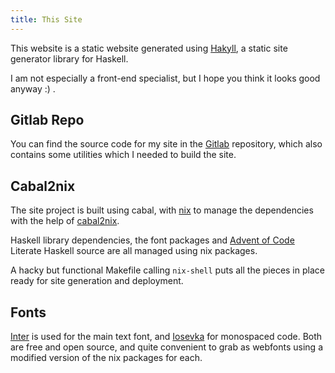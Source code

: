 ```yaml
---
title: This Site
---
```

<article>

This website is a static website generated using [Hakyll](https://jaspervdj.be/hakyll/), a static site generator library for Haskell. 

I am not especially a front-end specialist, but I hope you think it looks good anyway :) .

## Gitlab Repo

You can find the source code for my site in the [Gitlab](https://gitlab.com/t1lde/t1lde.moe) repository, which also contains some utilities which I needed to build the site.

## Cabal2nix

The site project is built using cabal, with [nix](https://nixos.org/) to manage the dependencies with the help of [cabal2nix](https://github.com/NixOS/cabal2nix). 

Haskell library dependencies, the font packages and [Advent of Code](/AOC2020/AdventOfCode.html) Literate Haskell source are all managed using nix packages.

A hacky but functional Makefile calling ``nix-shell`` puts all the pieces in place ready for site generation and deployment.

## Fonts

[Inter](https://rsms.me/inter/) is used for the main text font, and [Iosevka](https://github.com/be5invis/Iosevka) for monospaced code.
Both are free and open source, and quite convenient to grab as webfonts using a modified version of the nix packages for each. 


</article>

